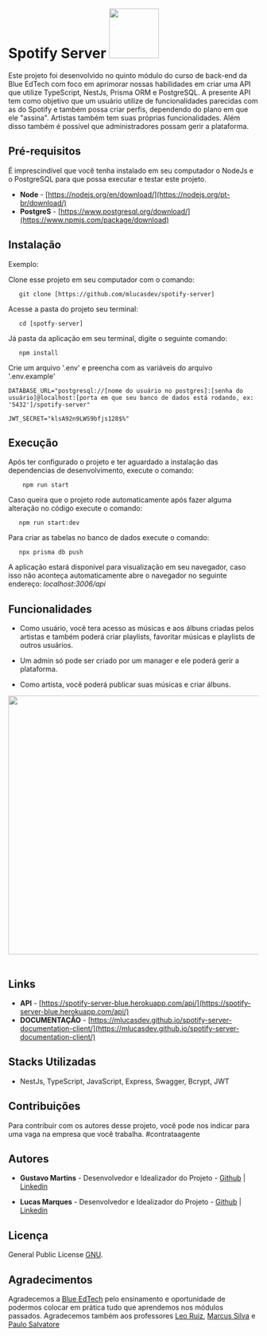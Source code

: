 # Spotify Server <img src="https://user-images.githubusercontent.com/95504029/151560441-2e792d97-fd65-462c-8fd7-70f581de5674.gif" width="100">

Este projeto foi desenvolvido no quinto módulo do curso de back-end da Blue EdTech com foco em aprimorar nossas habilidades em criar uma API que utilize TypeScript, NestJs, Prisma ORM e PostgreSQL. A presente API tem como objetivo que um usuário utilize de funcionalidades parecidas com as do Spotify e também possa criar perfis, dependendo do plano em que ele "assina". Artistas também tem suas próprias funcionalidades. Além disso também é possível que administradores possam gerir a plataforma.

## Pré-requisitos

É imprescindível que você tenha instalado em seu computador o NodeJs e o PostgreSQL para que possa executar e testar este projeto.

- **Node** - [https://nodejs.org/en/download/](https://nodejs.org/pt-br/download/)
- **PostgreS** - [https://www.postgresql.org/download/](https://www.npmjs.com/package/download)

## Instalação

 Exemplo:

 Clone esse projeto em seu computador com o comando:

 ```
 	git clone [https://github.com/mlucasdev/spotify-server]
 ```

 Acesse a pasta do projeto seu terminal:

 ```
 	cd [spotfy-server]
 ```

 Já pasta da aplicação em seu terminal, digite o seguinte comando:

 ```
 	npm install
 ```

 Crie um arquivo '.env' e preencha com as variáveis do arquivo '.env.example'

 ```
 DATABASE_URL="postgresql://[nome do usuário no postgres]:[senha do usuário]@localhost:[porta em que seu banco de dados está rodando, ex: '5432']/spotify-server"
 ```

 ```
 JWT_SECRET="klsA92n9LWS9bfjs128$%"
 ```

## Execução

Após ter configurado o projeto e ter aguardado a instalação das dependencias de desenvolvimento, execute o comando:

```
 	npm run start
```

 Caso queira que o projeto rode automaticamente após fazer alguma alteração no código execute o comando:

 ```
 	npm run start:dev
 ```

 Para criar as tabelas no banco de dados execute o comando:

 ```
 	npx prisma db push
 ```

 A aplicação estará disponível para visualização em seu navegador, caso isso não aconteça automaticamente abre o navegador no seguinte endereço: _localhost:3006/api_

## Funcionalidades

- Como usuário, você tera acesso as músicas e aos álbuns criadas pelos artistas e também poderá criar playlists, favoritar músicas e playlists de outros usuários.

- Um admin só pode ser criado por um manager e ele poderá gerir a plataforma.

- Como artista, você poderá publicar suas músicas e criar álbuns.

<img src="https://i.imgur.com/TvYGO0W.png" width="520"> <br><br>

## Links
- **API** - [https://spotify-server-blue.herokuapp.com/api/](https://spotify-server-blue.herokuapp.com/api/)
- **DOCUMENTAÇÃO** - [https://mlucasdev.github.io/spotify-server-documentation-client/](https://mlucasdev.github.io/spotify-server-documentation-client/)

## Stacks Utilizadas

- NestJs, TypeScript, JavaScript, Express, Swagger, Bcrypt, JWT


## Contribuições

Para contribuir com os autores desse projeto, você pode nos indicar para uma vaga na empresa que você trabalha. #contrataagente

## Autores

- **Gustavo Martins** - Desenvolvedor e Idealizador do Projeto - [Github](https://github.com/gumartins77) | [Linkedin](https://www.linkedin.com/in/gustavo-martins-681921229/)

- **Lucas Marques** - Desenvolvedor e Idealizador do Projeto - [Github](https://github.com/mlucasdev) | [Linkedin](https://www.linkedin.com/in/mlucasdev/)

## Licença

General Public License [GNU](https://www.gnu.org/licenses/gpl-3.0.html).

## Agradecimentos

Agradecemos a [Blue EdTech](https://www.linkedin.com/school/blue-edtech/mycompany/) pelo ensinamento e oportunidade de podermos colocar em prática tudo que aprendemos nos módulos passados. Agradecemos também aos professores [Leo Ruiz](https://www.linkedin.com/in/leonardoorabona/), [Marcus Silva](https://www.linkedin.com/in/marcusvinysilva/) e [Paulo Salvatore](https://www.linkedin.com/in/salvatorepaulo/)

